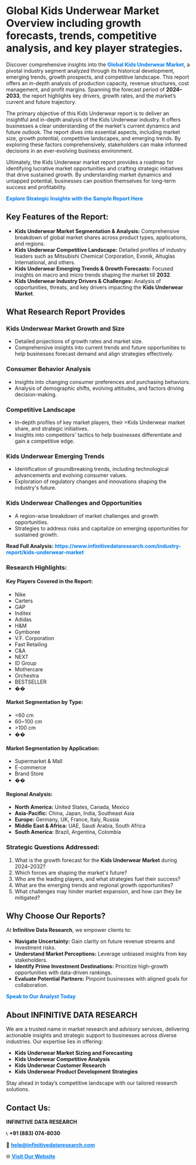 <h1>Global Kids Underwear Market Overview including growth forecasts, trends, competitive analysis, and key player strategies.</h1>
<p>
Discover comprehensive insights into the 
<a href="https://www.infinitivedataresearch.com/industry-report/kids-underwear-market" rel="dofollow" style="color: #007BFF; text-decoration: none;"><strong>Global Kids Underwear Market</strong></a>, a pivotal industry segment analyzed through its historical development, emerging trends, growth prospects, and competitive landscape. This report offers an in-depth analysis of production capacity, revenue structures, cost management, and profit margins. Spanning the forecast period of <strong>2024–2033</strong>, the report highlights key drivers, growth rates, and the market’s current and future trajectory.
</p>
<p>
The primary objective of this Kids Underwear report is to deliver an insightful and in-depth analysis of the Kids Underwear industry. It offers businesses a clear understanding of the market's current dynamics and future outlook. The report dives into essential aspects, including market size, growth potential, competitive landscapes, and emerging trends. By exploring these factors comprehensively, stakeholders can make informed decisions in an ever-evolving business environment.
</p>
<p>
Ultimately, the Kids Underwear market report provides a roadmap for identifying lucrative market opportunities and crafting strategic initiatives that drive sustained growth. By understanding market dynamics and untapped potential, businesses can position themselves for long-term success and profitability.
</p>
<p>
<a href="https://www.infinitivedataresearch.com/request-sample/reportId=104585" style="color: #007BFF; text-decoration: none;"><strong>Explore Strategic Insights with the Sample Report Here</strong></a>
</p>

<h2>Key Features of the Report:</h2>
<ul>
<li><strong>Kids Underwear Market Segmentation & Analysis:</strong> Comprehensive breakdown of global market shares across product types, applications, and regions.</li>
<li><strong>Kids Underwear Competitive Landscape:</strong> Detailed profiles of industry leaders such as Mitsubishi Chemical Corporation, Evonik, Altuglas International, and others.</li>
<li><strong>Kids Underwear Emerging Trends & Growth Forecasts:</strong> Focused insights on macro and micro trends shaping the market till <strong>2032</strong>.</li>
<li><strong>Kids Underwear Industry Drivers & Challenges:</strong> Analysis of opportunities, threats, and key drivers impacting the <strong>Kids Underwear Market</strong>.</li>
</ul>

<h2>What Research Report Provides</h2>
<h3>Kids Underwear Market Growth and Size</h3>
<ul>
<li>Detailed projections of growth rates and market size.</li>
<li>Comprehensive insights into current trends and future opportunities to help businesses forecast demand and align strategies effectively.</li>
</ul>

<h3>Consumer Behavior Analysis</h3>
<ul>
<li>Insights into changing consumer preferences and purchasing behaviors.</li>
<li>Analysis of demographic shifts, evolving attitudes, and factors driving decision-making.</li>
</ul>

<h3>Competitive Landscape</h3>
<ul>
<li>In-depth profiles of key market players, their >Kids Underwear market share, and strategic initiatives.</li>
<li>Insights into competitors' tactics to help businesses differentiate and gain a competitive edge.</li>
</ul>

<h3>Kids Underwear Emerging Trends</h3>
<ul>
<li>Identification of groundbreaking trends, including technological advancements and evolving consumer values.</li>
<li>Exploration of regulatory changes and innovations shaping the industry's future.</li>
</ul>

<h3>Kids Underwear Challenges and Opportunities</h3>
<ul>
<li>A region-wise breakdown of market challenges and growth opportunities.</li>
<li>Strategies to address risks and capitalize on emerging opportunities for sustained growth.</li>
</ul>
<p><strong>Read Full Analysis:</strong> <a href="https://www.infinitivedataresearch.com/industry-report/kids-underwear-market" rel="dofollow" style="color: #007BFF; text-decoration: none;"><strong>https://www.infinitivedataresearch.com/industry-report/kids-underwear-market</strong></a></p>
<h3>Research Highlights:</h3>
<h4>Key Players Covered in the Report:</h4>
<ul><li>Nike</li><li>Carters</li><li>GAP</li><li>Inditex</li><li>Adidas</li><li>H&amp;M</li><li>Gymboree</li><li>V.F. Corporation</li><li>Fast Retailing</li><li>C&amp;A</li><li>NEXT</li><li>ID Group</li><li>Mothercare</li><li>Orchestra</li><li>BESTSELLER</li><li>��</li></ul>
<h4>Market Segmentation by Type:</h4>
<ul><li>&lt;60 cm</li><li>60~100 cm</li><li>&gt;100 cm</li><li>��</li></ul>
<h4>Market Segmentation by Application:</h4>
<ul><li>Supermarket &amp; Mall</li><li>E-commerce</li><li>Brand Store</li><li>��</li></ul>

<h4>Regional Analysis:</h4>
<ul>
<li><strong>North America:</strong> United States, Canada, Mexico</li>
<li><strong>Asia-Pacific:</strong> China, Japan, India, Southeast Asia</li>
<li><strong>Europe:</strong> Germany, UK, France, Italy, Russia</li>
<li><strong>Middle East & Africa:</strong> UAE, Saudi Arabia, South Africa</li>
<li><strong>South America:</strong> Brazil, Argentina, Colombia</li>
</ul>

<h3>Strategic Questions Addressed:</h3>
<ol>
<li>What is the growth forecast for the <strong>Kids Underwear Market</strong> during 2024–2032?</li>
<li>Which forces are shaping the market's future?</li>
<li>Who are the leading players, and what strategies fuel their success?</li>
<li>What are the emerging trends and regional growth opportunities?</li>
<li>What challenges may hinder market expansion, and how can they be mitigated?</li>
</ol>

<h2>Why Choose Our Reports?</h2>
<p>At <strong>Infinitive Data Research</strong>, we empower clients to:</p>
<ul>
<li><strong>Navigate Uncertainty:</strong> Gain clarity on future revenue streams and investment risks.</li>
<li><strong>Understand Market Perceptions:</strong> Leverage unbiased insights from key stakeholders.</li>
<li><strong>Identify Prime Investment Destinations:</strong> Prioritize high-growth opportunities with data-driven rankings.</li>
<li><strong>Evaluate Potential Partners:</strong> Pinpoint businesses with aligned goals for collaboration.</li>
</ul>
<p><a href="https://www.infinitivedataresearch.com/industry-report/kids-underwear-market" rel="dofollow" style="color: #007BFF; text-decoration: none;"><strong>Speak to Our Analyst Today</strong></a></p>

<h2>About INFINITIVE DATA RESEARCH</h2>
<p>We are a trusted name in market research and advisory services, delivering actionable insights and strategic support to businesses across diverse industries. Our expertise lies in offering:</p>
<ul>
<li><strong>Kids Underwear Market Sizing and Forecasting</strong></li>
<li><strong>Kids Underwear Competitive Analysis</strong></li>
<li><strong>Kids Underwear Customer Research</strong></li>
<li><strong>Kids Underwear Product Development Strategies</strong></li>
</ul>
<p>Stay ahead in today’s competitive landscape with our tailored research solutions.</p>

<h2>Contact Us:</h2>
<p><strong>INFINITIVE DATA RESEARCH</strong></p>
<p>📞 <strong>+91 (883) 074-8030</strong></p>
<p>📧 <strong><a href="mailto:help@infinitivedataresearch.com" style="color: #007BFF;">help@infinitivedataresearch.com</a></strong></p>
<p>🌐 <strong><a href="https://www.infinitivedataresearch.com" rel="dofollow" style="color: #007BFF;">Visit Our Website</a></strong></p>